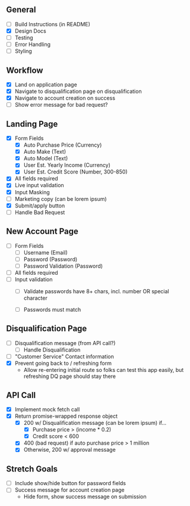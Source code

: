 ## General
- [ ] Build Instructions (in README)
- [x] Design Docs
- [ ] Testing
- [ ] Error Handling
- [ ] Styling

## Workflow
- [x] Land on application page
- [x] Navigate to disqualification page on disqualification
- [x] Navigate to account creation on success
- [ ] Show error message for bad request?

## Landing Page
- [x] Form Fields
  - [x] Auto Purchase Price (Currency)
  - [x] Auto Make (Text)
  - [x] Auto Model (Text)
  - [x] User Est. Yearly Income (Currency)
  - [x] User Est. Credit Score (Number, 300-850)
- [x] All fields required
- [x] Live input validation
- [x] Input Masking
- [ ] Marketing copy (can be lorem ipsum)
- [x] Submit/apply button
- [ ] Handle Bad Request

## New Account Page
- [ ] Form Fields
  - [ ] Username (Email)
  - [ ] Password (Password)
  - [ ] Password Validation (Password)
- [ ] All fields required
- [ ] Input validation
  - [ ] Validate passwords have 8+ chars, incl. number OR special character
  - [ ] Passwords must match


## Disqualification Page
- [ ] Disqualification message (from API call?)
  - [ ] Handle Disqualification
- [ ] "Customer Service" Contact information
- [x] Prevent going back to / refreshing form
  - Allow re-entering initial route so folks can test this app easily, but refreshing DQ page should stay there

## API Call
- [x] Implement mock fetch call
- [x] Return promise-wrapped response object
  - [x] 200 w/ Disqualification message (can be lorem ipsum) if...
    - [x] Purchase price > (income * 0.2)
    - [x] Credit score < 600
  - [x] 400 (bad request) if auto purchase price > 1 million
  - [x] Otherwise, 200 w/ approval message

## Stretch Goals
- [ ] Include show/hide button for password fields
- [ ] Success message for account creation page
  - Hide form, show success message on submission